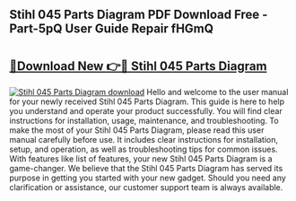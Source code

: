 ## Stihl 045 Parts Diagram PDF Download Free - Part-5pQ User Guide Repair fHGmQ

# <h2><a href="http://dfrjgfh.blite.top/?on=Stihl+045+Parts+Diagram">🔗Download New 👉🔴 Stihl 045 Parts Diagram</a></h2>

[![Stihl 045 Parts Diagram download](https://i.imgur.com/lujVjoI.png)](http://dfrjgfh.blite.top/?on=Stihl+045+Parts+Diagram)
Hello and welcome to the user manual for your newly received Stihl 045 Parts Diagram. This guide is here to help you understand and operate your product successfully. You will find clear instructions for installation, usage, maintenance, and troubleshooting. To make the most of your Stihl 045 Parts Diagram, please read this user manual carefully before use. It includes clear instructions for installation, setup, and operation, as well as troubleshooting tips for common issues. With features like list of features, your new Stihl 045 Parts Diagram is a game-changer. We believe that the Stihl 045 Parts Diagram has served its purpose in getting you started with your new gadget. Should you need any clarification or assistance, our customer support team is always available.
